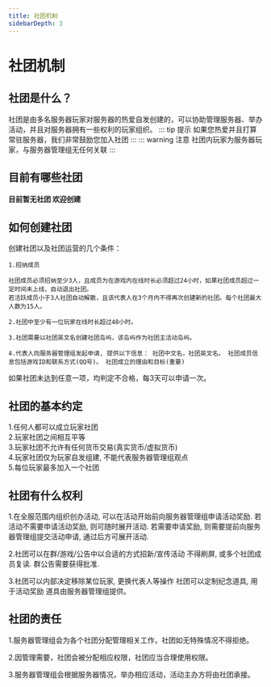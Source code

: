 ```yaml
---
title: 社团机制
sidebarDepth: 3
---
```


# 社团机制

## 社团是什么？

社团是由多名服务器玩家对服务器的热爱自发创建的，可以协助管理服务器、举办活动，并且对服务器拥有一些权利的玩家组织。
::: tip 提示
如果您热爱并且打算常驻服务器，我们非常鼓励您加入社团
:::
::: warning 注意
社团内玩家为服务器玩家，与服务器管理组无任何关联
:::

## 目前有哪些社团

#### 目前暂无社团  欢迎创建

## 如何创建社团
创建社团以及社团运营的几个条件：

	1.招纳成员

	社团成员必须招纳至少3人，且成员为在游戏内在线时长必须超过24小时，如果社团成员超过一定时间未上线，自动退出社团。 
	若活跃成员小于3人社团自动解散，且该代表人在3个月内不得再次创建新的社团。每个社团最大人数为15人。

	2.社团中至少有一位玩家在线时长超过48小时。

	3.社团需要以社团英文名创建社团岛屿，该岛屿作为社团主活动岛屿。

	4.代表人向服务器管理组发起申请, 提供以下信息： 社团中文名，社团英文名。 社团成员信息包括游戏ID和联系方式(QQ号)。 社团成立的理由和目标(重要)

如果社团未达到任意一项，均判定不合格，每3天可以申请一次。

## 社团的基本约定
1.任何人都可以成立玩家社团</br>
2.玩家社团之间相互平等</br>
3.玩家社团不允许有任何货币交易(真实货币/虚拟货币)</br>
4.玩家社团仅为玩家自发组建, 不能代表服务器管理组观点</br>
5.每位玩家最多加入一个社团</br>
## 社团有什么权利
1.在全服范围内组织创办活动, 可以在活动开始前向服务器管理组申请活动奖励.
  若活动不需要申请活动奖励, 则可随时展开活动.
  若需要申请奖励, 则需要提前向服务器管理组提交活动申请, 通过后方可展开活动.

2.社团可以在群/游戏/公告中以合适的方式招新/宣传活动
  不得刷屏, 或多个社团成员复读. 群公告需要获得批准.

3.社团可以内部决定移除某位玩家, 更换代表人等操作
  社团可以定制纪念道具, 用于活动奖励
  道具由服务器管理组提供。
  
## 社团的责任
1.服务器管理组会为各个社团分配管理相关工作，社团如无特殊情况不得拒绝。

2.因管理需要，社团会被分配相应权限，社团应当合理使用权限。

3.服务器管理组会根据服务器情况，举办相应活动，活动主办方将由社团承接。